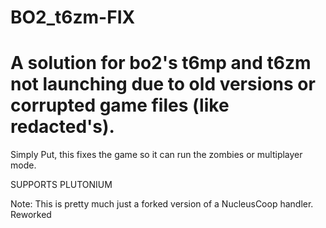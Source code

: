 # BO2_t6zm-FIX
# A solution for bo2's t6mp and t6zm not launching due to old versions or corrupted game files (like redacted's).

Simply Put, this fixes the game so it can run the zombies or multiplayer mode.

SUPPORTS PLUTONIUM

Note:
This is pretty much just a forked version of a NucleusCoop  handler.
Reworked

